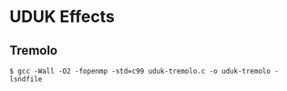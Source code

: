 # UDUK Effects

## Tremolo
```
$ gcc -Wall -O2 -fopenmp -std=c99 uduk-tremolo.c -o uduk-tremolo -lsndfile
```
